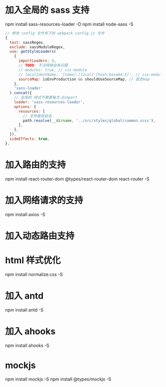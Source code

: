 # 加入全局的 sass 支持

npm install sass-resources-loader -D
npm install node-sass -S

```js
// 修改 config 文件夾下的 webpack.config.js 文件
{
  test: sassRegex,
  exclude: sassModuleRegex,
  use: getStyleLoaders(
    {
      importLoaders: 3,
      // TODO: 不注释掉会有问题
      // modules: true, // css-module
      // localIdentName: '[name]-[local]-[hash:base64:5]', // css-module hash
      sourceMap: isEnvProduction && shouldUseSourceMap, // 是否map
    },
    'sass-loader'
  ).concat({
    // 全局的 样式不需要每次 @import
    loader: 'sass-resources-loader',
    options: {
      resources: [
        // 文件路径自选
        path.resolve(__dirname, '../src/styles/global/common.scss'),
      ],
    },
  }),
  sideEffects: true,
},
```

# 加入路由的支持

npm install react-router-dom @types/react-router-dom react-router -S

# 加入网络请求的支持

npm install axios -S

# 加入动态路由支持

# html 样式优化

npm install normalize.css -S

# 加入 antd

npm install antd -S

# 加入 ahooks

npm install ahooks -S

# mockjs

npm install mockjs -S
npm install @types/mockjs -S

